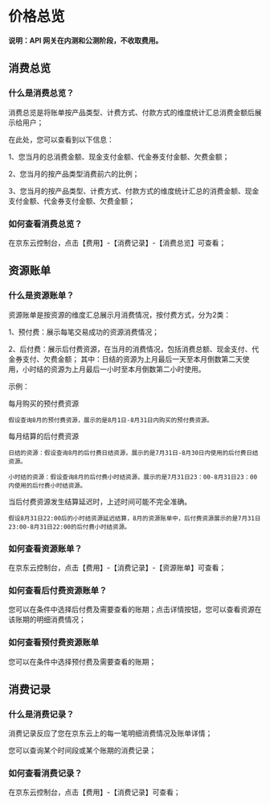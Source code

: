 # 价格总览

**说明：API 网关在内测和公测阶段，不收取费用。**

## 消费总览

### 什么是消费总览？

消费总览是将账单按产品类型、计费方式、付款方式的维度统计汇总消费金额后展示给用户；

在此处，您可以查看到以下信息：

1、您当月的总消费金额、现金支付金额、代金券支付金额、欠费金额；

2、您当月的按产品类型消费前六的比例；

3、您当月的按产品类型、计费方式、付款方式的维度统计汇总的消费金额、现金支付金额、代金券支付金额、欠费金额；

 
### 如何查看消费总览？

在京东云控制台，点击【费用】-【消费记录】-【消费总览】可查看；



## 资源账单

### 什么是资源账单？

资源账单是按资源的维度汇总展示月消费情况，按付费方式，分为2类：

1、预付费：展示每笔交易成功的资源消费情况；

2、后付费：展示后付费资源，在当月的消费情况，包括消费总额、现金支付、代金券支付、欠费金额； 其中：日结的资源为上月最后一天至本月倒数第二天使用，小时结的资源为上月最后一小时至本月倒数第二小时使用。

示例：

每月购买的预付费资源

    假设查询8月的预付费资源，展示的是8月1日-8月31日内购买的预付费资源。

每月结算的后付费资源

    日结的资源：假设查询8月的后付费日结资源，展示的是7月31日-8月30日内使用的后付费日结资源。

    小时结的资源：假设查询8月的后付费小时结资源，展示的是7月31日23：00-8月31日23：00内使用的后付费小时结资源。

当后付费资源发生结算延迟时，上述时间可能不完全准确。

    假设8月31日22:00后的小时结资源延迟结算，8月的资源账单中，后付费资源展示的是7月31日23:00-8月31日22:00的后付费小时结资源。

### 如何查看资源账单？

在京东云控制台，点击【费用】-【消费记录】-【资源账单】可查看；

### 如何查看后付费资源账单？

您可以在条件中选择后付费及需要查看的账期；点击详情按钮，您可以查看资源在该账期的明细消费情况；

### 如何查看预付费资源账单

您可以在条件中选择预付费及需要查看的账期；



## 消费记录

### 什么是消费记录？

消费记录反应了您在京东云上的每一笔明细消费情况及账单详情；

您可以查询某个时间段或某个账期的消费记录；
### 如何查看消费记录？

在京东云控制台，点击【费用】-【消费记录】可查看；

